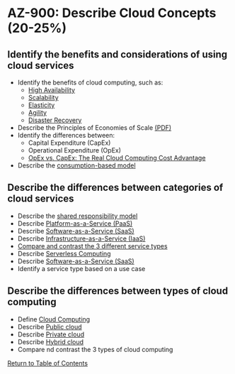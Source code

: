 # AZ-900: Describe Cloud Concepts (20-25%)

## Identify the benefits and considerations of using cloud services

* Identify the benefits of cloud computing, such as:
    * [High Availability](https://docs.microsoft.com/en-us/azure/architecture/checklist/availability)
    * [Scalability](https://docs.microsoft.com/en-us/azure/architecture/framework/scalability/design-scale)
    * [Elasticity](https://azure.microsoft.com/en-ca/overview/what-is-elastic-computing/)
    * [Agility](https://docs.microsoft.com/en-us/azure/cloud-adoption-framework/strategy/business-outcomes/agility-outcomes)
    * [Disaster Recovery](https://docs.microsoft.com/en-ca/azure/site-recovery/site-recovery-overview)
* Describe the Principles of Economies of Scale [(PDF)](http://download.microsoft.com/download/6/e/4/6e4cb3d1-5004-4024-8d90-6c66c83c17aa/the_economics_of_the_cloud_white_paper.pdf)
* Identify the differences between:
    * Capital Expenditure (CapEx)
    * Operational Expenditure (OpEx)
    * [OpEx vs. CapEx: The Real Cloud Computing Cost Advantage](https://www.10thmagnitude.com/opex-vs-capex-the-real-cloud-computing-cost-advantage/)
* Describe the [consumption-based model](https://docs.microsoft.com/en-us/azure/architecture/framework/cost/design-price)

## Describe the differences between categories of cloud services

* Describe the [shared responsibility model](https://docs.microsoft.com/en-us/azure/security/fundamentals/shared-responsibility)
* Describe [Platform-as-a-Service (PaaS)](https://azure.microsoft.com/en-ca/overview/what-is-paas/)
* Describe [Software-as-a-Service (SaaS)](https://azure.microsoft.com/en-ca/overview/what-is-saas/)
* Describe [Infrastructure-as-a-Service (IaaS)](https://azure.microsoft.com/en-ca/overview/what-is-iaas/)
* [Compare and contrast the 3 different service types](https://azure.microsoft.com/en-ca/overview/types-of-cloud-computing/)
* Describe [Serverless Computing](https://azure.microsoft.com/en-ca/overview/serverless-computing/)
* Describe [Software-as-a-Service (SaaS)](https://azure.microsoft.com/en-ca/overview/what-is-saas/)
* Identify a service type based on a use case

## Describe the differences between types of cloud computing

* Define [Cloud Computing](https://azure.microsoft.com/en-us/overview/what-is-cloud-computing/)
* Describe [Public cloud](https://azure.microsoft.com/en-ca/overview/what-is-a-public-cloud/)
* Describe [Private cloud](https://azure.microsoft.com/en-ca/overview/what-is-a-private-cloud/)
* Describe [Hybrid cloud](https://azure.microsoft.com/en-ca/overview/what-is-hybrid-cloud-computing/)
* Compare nd contrast the 3 types of cloud computing

[Return to Table of Contents](README.md)
